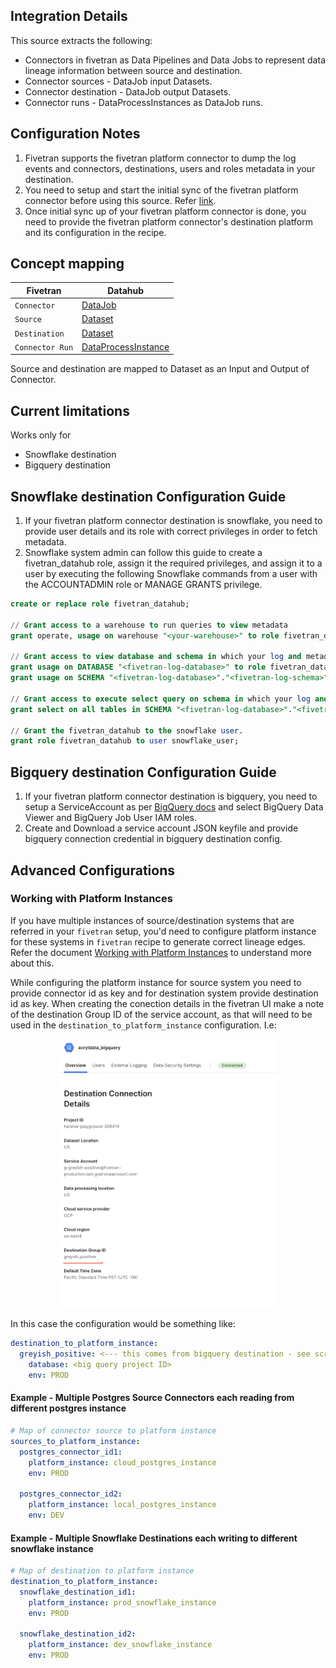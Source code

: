 ## Integration Details

This source extracts the following:

- Connectors in fivetran as Data Pipelines and Data Jobs to represent data lineage information between source and destination.
- Connector sources - DataJob input Datasets.
- Connector destination - DataJob output Datasets.
- Connector runs - DataProcessInstances as DataJob runs.

## Configuration Notes

1. Fivetran supports the fivetran platform connector to dump the log events and connectors, destinations, users and roles metadata in your destination.
2. You need to setup and start the initial sync of the fivetran platform connector before using this source. Refer [link](https://fivetran.com/docs/logs/fivetran-platform/setup-guide).
3. Once initial sync up of your fivetran platform connector is done, you need to provide the fivetran platform connector's destination platform and its configuration in the recipe.

## Concept mapping

| Fivetran        | Datahub                                                                                               |
| --------------- | ----------------------------------------------------------------------------------------------------- |
| `Connector`     | [DataJob](https://docs.datahub.com/docs/generated/metamodel/entities/datajob/)                        |
| `Source`        | [Dataset](https://docs.datahub.com/docs/generated/metamodel/entities/dataset/)                        |
| `Destination`   | [Dataset](https://docs.datahub.com/docs/generated/metamodel/entities/dataset/)                        |
| `Connector Run` | [DataProcessInstance](https://docs.datahub.com/docs/generated/metamodel/entities/dataprocessinstance) |

Source and destination are mapped to Dataset as an Input and Output of Connector.

## Current limitations

Works only for

- Snowflake destination
- Bigquery destination

## Snowflake destination Configuration Guide

1. If your fivetran platform connector destination is snowflake, you need to provide user details and its role with correct privileges in order to fetch metadata.
2. Snowflake system admin can follow this guide to create a fivetran_datahub role, assign it the required privileges, and assign it to a user by executing the following Snowflake commands from a user with the ACCOUNTADMIN role or MANAGE GRANTS privilege.

```sql
create or replace role fivetran_datahub;

// Grant access to a warehouse to run queries to view metadata
grant operate, usage on warehouse "<your-warehouse>" to role fivetran_datahub;

// Grant access to view database and schema in which your log and metadata tables exist
grant usage on DATABASE "<fivetran-log-database>" to role fivetran_datahub;
grant usage on SCHEMA "<fivetran-log-database>"."<fivetran-log-schema>" to role fivetran_datahub;

// Grant access to execute select query on schema in which your log and metadata tables exist
grant select on all tables in SCHEMA "<fivetran-log-database>"."<fivetran-log-schema>" to role fivetran_datahub;

// Grant the fivetran_datahub to the snowflake user.
grant role fivetran_datahub to user snowflake_user;
```

## Bigquery destination Configuration Guide

1. If your fivetran platform connector destination is bigquery, you need to setup a ServiceAccount as per [BigQuery docs](https://cloud.google.com/iam/docs/creating-managing-service-accounts#iam-service-accounts-create-console) and select BigQuery Data Viewer and BigQuery Job User IAM roles.
2. Create and Download a service account JSON keyfile and provide bigquery connection credential in bigquery destination config.

## Advanced Configurations

### Working with Platform Instances

If you have multiple instances of source/destination systems that are referred in your `fivetran` setup, you'd need to configure platform instance for these systems in `fivetran` recipe to generate correct lineage edges. Refer the document [Working with Platform Instances](https://docs.datahub.com/docs/platform-instances) to understand more about this.

While configuring the platform instance for source system you need to provide connector id as key and for destination system provide destination id as key.
When creating the conection details in the fivetran UI make a note of the destination Group ID of the service account, as that will need to be used in the `destination_to_platform_instance` configuration.
I.e:

<p align="center">
  <img width="70%"  src="https://github.com/datahub-project/static-assets/raw/main/imgs/integrations/bigquery/bq-connection-id.png"/>
</p>

In this case the configuration would be something like:

```yaml
destination_to_platform_instance:
  greyish_positive: <--- this comes from bigquery destination - see screenshot
    database: <big query project ID>
    env: PROD
```

#### Example - Multiple Postgres Source Connectors each reading from different postgres instance

```yml
# Map of connector source to platform instance
sources_to_platform_instance:
  postgres_connector_id1:
    platform_instance: cloud_postgres_instance
    env: PROD

  postgres_connector_id2:
    platform_instance: local_postgres_instance
    env: DEV
```

#### Example - Multiple Snowflake Destinations each writing to different snowflake instance

```yml
# Map of destination to platform instance
destination_to_platform_instance:
  snowflake_destination_id1:
    platform_instance: prod_snowflake_instance
    env: PROD

  snowflake_destination_id2:
    platform_instance: dev_snowflake_instance
    env: PROD
```
